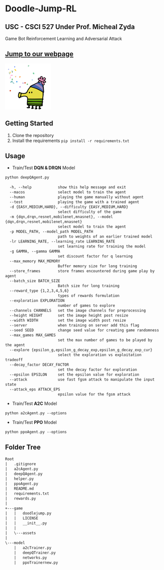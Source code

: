# Doodle-Jump-RL
## **USC - CSCI 527** Under Prof. Micheal Zyda
Game Bot Reinforcement Learning and Adversarial Attack 
## [Jump to our webpage](https://pranavmswamy.github.io/doodle-jump-website/)
<img src="game\assets\giphy_end.gif" width="150" height="150"/>

## Getting Started
1. Clone the repository
2. Install the requirements `pip install -r requirements.txt`

## Usage
* Train/Test **DQN & DRQN** Model
```
python deepQAgent.py

  -h, --help            show this help message and exit
  --macos               select model to train the agent
  --human               playing the game manually without agent
  --test                playing the game with a trained agent
  -d {EASY,MEDIUM,HARD}, --difficulty {EASY,MEDIUM,HARD}
                        select difficulty of the game
  -m {dqn,drqn,resnet,mobilenet,mnasnet}, --model {dqn,drqn,resnet,mobilenet,mnasnet}
                        select model to train the agent
  -p MODEL_PATH, --model_path MODEL_PATH
                        path to weights of an earlier trained model
  -lr LEARNING_RATE, --learning_rate LEARNING_RATE
                        set learning rate for training the model
  -g GAMMA, --gamma GAMMA
                        set discount factor for q learning
  --max_memory MAX_MEMORY
                        Buffer memory size for long training
  --store_frames        store frames encountered during game play by agent
  --batch_size BATCH_SIZE
                        Batch size for long training
  --reward_type {1,2,3,4,5,6}
                        types of rewards formulation
  --exploration EXPLORATION
                        number of games to explore
  --channels CHANNELS   set the image channels for preprocessing
  --height HEIGHT       set the image height post resize
  --width WIDTH         set the image width post resize
  --server              when training on server add this flag
  --seed SEED           change seed value for creating game randomness
  --max_games MAX_GAMES
                        set the max number of games to be played by the agent
  --explore {epsilon_g,epsilon_g_decay_exp,epsilon_g_decay_exp_cur}
                        select the exploration vs exploitation tradeoff
  --decay_factor DECAY_FACTOR
                        set the decay factor for exploration
  --epsilon EPSILON     set the epsilon value for exploration
  --attack              use fast fgsm attack to manipulate the input state
  --attack_eps ATTACK_EPS
                        epsilon value for the fgsm attack
```
* Train/Test **A2C** Model
```
python a2cAgent.py --options
```
* Train/Test **PPO** Model
```
python ppoAgent.py --options
```

## Folder Tree
```
Root
|   .gitignore
|   a2cAgent.py
|   deepQAgent.py
|   helper.py
|   ppoAgent.py
|   README.md
|   requirements.txt
|   rewards.py
|
+---game
|   |   doodlejump.py
|   |   LICENSE
|   |   __init__.py
|   |
|   \---assets
|
\---model
    |   a2cTrainer.py
    |   deepQTrainer.py
    |   networks.py
    |   ppoTrainernew.py
```
